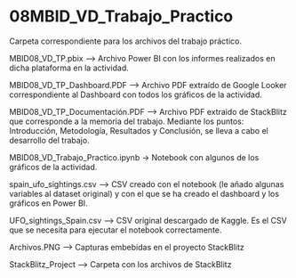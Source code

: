 # 08MBID_VD_Trabajo_Practico
Carpeta correspondiente para los archivos del trabajo práctico.

MBID08_VD_TP.pbix --> Archivo Power BI con los informes realizados en dicha plataforma en la actividad.

MBID08_VD_TP_Dashboard.PDF --> Archivo PDF extraído de Google Looker correspondiente al Dashboard con todos los gráficos de la actividad.

MBID08_VD_TP_Documentación.PDF --> Archivo PDF extraido de StackBlitz que corresponde a la memoria del trabajo. Mediante los puntos: Introducción, Metodología, Resultados y Conclusión, se lleva a cabo el desarrollo del trabajo.

MBID08_VD_Trabajo_Practico.ipynb -> Notebook con algunos de los gráficos de la actividad.

spain_ufo_sightings.csv --> CSV creado con el notebook (le añado algunas variables al dataset original) y con el que se ha creado el dashboard y los gráficos en Power BI.

UFO_sightings_Spain.csv --> CSV original descargado de Kaggle. Es el CSV que se necesita para ejecutar el notebook correctamente.

Archivos.PNG --> Capturas embebidas en el proyecto StackBlitz

StackBlitz_Project --> Carpeta con los archivos de StackBlitz
